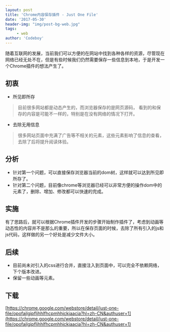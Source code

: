```yaml
---
layout: post
title: 'Chrome内容保存插件 - Just One File'
date: '2017-05-30'
header-img: "img/post-bg-web.jpg"
tags:
     - web
author: 'Codeboy'
---
```


随着互联网的发展，当前我们可以方便的在网站中找到各种各样的资源，尽管现在网络已经无处不在，但是有些时候我们仍然需要保存一些信息到本地，于是开发一个Chrome插件的想法产生了。

## 初衷

- 所见即所存

> 目前很多网站都是动态产生的，而浏览器保存的是网页源码， 看到的和保存的内容是可能不一样的，特别是在没有网络的情况下打开。
> 
> 

- 去除无用信息

> 很多网站页面中充满了广告等不相关的元素，这些元素影响了信息的查看，去除了后将提升阅读体验。
> 

## 分析

- 针对第一个问题，可以直接保存浏览器当前的dom树，这样就可以达到所见即所存了。
- 针对第二个问题，目前像chrome等浏览器已经可以非常方便的操作dom中的元素了，删除、增加、修改都可以快速的完成。

## 实施
有了思路后，就可以根据Chrome插件开发的步骤开始制作插件了，考虑到动画等动态性的内容并不是那么的重要，所以在保存页面的时候，去除了所有引入的js和js代码，这样做的另一个好处是减少文件大小。 

## 后续
- 目前尚未对引入的css进行合并，直接注入到页面中，可以完全不依赖网络，下个版本改进。
- 保留一些动画等元素。

## 下载
[https://chrome.google.com/webstore/detail/just-one-file/opofajlgipfljhhlfhcpmhhjckjaacia?hl=zh-CN&authuser=1](https://chrome.google.com/webstore/detail/just-one-file/opofajlgipfljhhlfhcpmhhjckjaacia?hl=zh-CN&authuser=1)